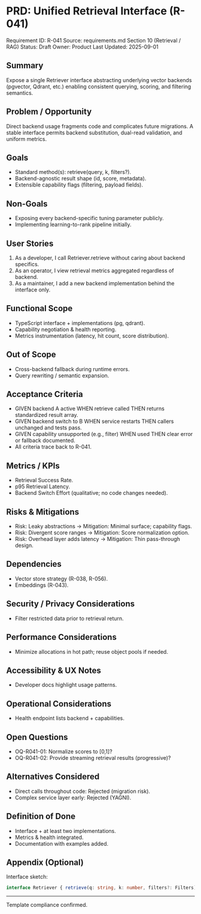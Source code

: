 # PRD: Unified Retrieval Interface (R-041)

Requirement ID: R-041
Source: requirements.md Section 10 (Retrieval / RAG)
Status: Draft
Owner: Product
Last Updated: 2025-09-01

## Summary

Expose a single Retriever interface abstracting underlying vector backends (pgvector, Qdrant, etc.) enabling consistent querying, scoring, and filtering semantics.

## Problem / Opportunity

Direct backend usage fragments code and complicates future migrations. A stable interface permits backend substitution, dual-read validation, and uniform metrics.

## Goals

- Standard method(s): retrieve(query, k, filters?).
- Backend-agnostic result shape (id, score, metadata).
- Extensible capability flags (filtering, payload fields).

## Non-Goals

- Exposing every backend-specific tuning parameter publicly.
- Implementing learning-to-rank pipeline initially.

## User Stories

1. As a developer, I call Retriever.retrieve without caring about backend specifics.
2. As an operator, I view retrieval metrics aggregated regardless of backend.
3. As a maintainer, I add a new backend implementation behind the interface only.

## Functional Scope

- TypeScript interface + implementations (pg, qdrant).
- Capability negotiation & health reporting.
- Metrics instrumentation (latency, hit count, score distribution).

## Out of Scope

- Cross-backend fallback during runtime errors.
- Query rewriting / semantic expansion.

## Acceptance Criteria

- GIVEN backend A active WHEN retrieve called THEN returns standardized result array.
- GIVEN backend switch to B WHEN service restarts THEN callers unchanged and tests pass.
- GIVEN capability unsupported (e.g., filter) WHEN used THEN clear error or fallback documented.
- All criteria trace back to R-041.

## Metrics / KPIs

- Retrieval Success Rate.
- p95 Retrieval Latency.
- Backend Switch Effort (qualitative; no code changes needed).

## Risks & Mitigations

- Risk: Leaky abstractions → Mitigation: Minimal surface; capability flags.
- Risk: Divergent score ranges → Mitigation: Score normalization option.
- Risk: Overhead layer adds latency → Mitigation: Thin pass-through design.

## Dependencies

- Vector store strategy (R-038, R-056).
- Embeddings (R-043).

## Security / Privacy Considerations

- Filter restricted data prior to retrieval return.

## Performance Considerations

- Minimize allocations in hot path; reuse object pools if needed.

## Accessibility & UX Notes

- Developer docs highlight usage patterns.

## Operational Considerations

- Health endpoint lists backend + capabilities.

## Open Questions

- OQ-R041-01: Normalize scores to [0,1]?
- OQ-R041-02: Provide streaming retrieval results (progressive)?

## Alternatives Considered

- Direct calls throughout code: Rejected (migration risk).
- Complex service layer early: Rejected (YAGNI).

## Definition of Done

- Interface + at least two implementations.
- Metrics & health integrated.
- Documentation with examples added.

## Appendix (Optional)

Interface sketch:

```ts
interface Retriever { retrieve(q: string, k: number, filters?: Filters): Promise<Result[]> }
```

---
Template compliance confirmed.
